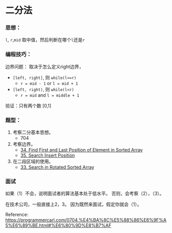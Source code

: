 # 二分法

### 思想：
`l`, `r`,`mid` 取中值，然后判断在哪个`l`还是`r`

### 编程技巧：
边界问题：
取决于怎么定义right边界，

   * `[left, right]`, 则 `while(l<=r)`
     * `r = mid - 1` or `l = mid + 1`
   * `[left, right)`, 则 `while(l<r)`
     * `r = mid` and `l = middle + 1`

验证：只有两个数
[0,1]

### 题型：
1. 考察二分基本思想。   
   * 704
2. 考察边界。 
   * [34. Find First and Last Position of Element in Sorted Array](https://leetcode.com/problems/find-first-and-last-position-of-element-in-sorted-array/)
   * [35. Search Insert Position](https://leetcode.com/problems/search-insert-position/)
3. 在二段区域的使用。
   * [33. Search in Rotated Sorted Array](https://leetcode.com/problems/search-in-rotated-sorted-array/)

### 面试
如果（1）不会，说明面试者的算法基本处于低水平。
否则，会考察（2），（3）。

在技术公司，一般直接上2，3。 因为既然来面试，假定你就会（1）。


Reference:
https://programmercarl.com/0704.%E4%BA%8C%E5%88%86%E6%9F%A5%E6%89%BE.html#%E6%80%9D%E8%B7%AF